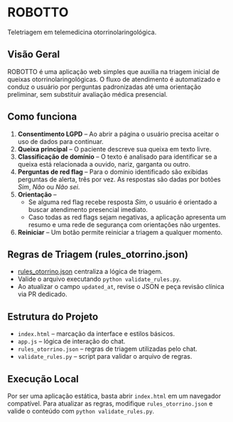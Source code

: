 # ROBOTTO

Teletriagem em telemedicina otorrinolaringológica.

## Visão Geral

ROBOTTO é uma aplicação web simples que auxilia na triagem inicial de queixas
otorrinolaringológicas. O fluxo de atendimento é automatizado e conduz o
usuário por perguntas padronizadas até uma orientação preliminar, sem substituir
avaliação médica presencial.

## Como funciona

1. **Consentimento LGPD** – Ao abrir a página o usuário precisa aceitar o uso de
   dados para continuar.
2. **Queixa principal** – O paciente descreve sua queixa em texto livre.
3. **Classificação de domínio** – O texto é analisado para identificar se a
   queixa está relacionada a ouvido, nariz, garganta ou outro.
4. **Perguntas de red flag** – Para o domínio identificado são exibidas perguntas
   de alerta, três por vez. As respostas são dadas por botões *Sim*, *Não* ou
   *Não sei*.
5. **Orientação** –
   - Se alguma red flag recebe resposta *Sim*, o usuário é orientado a buscar
     atendimento presencial imediato.
   - Caso todas as red flags sejam negativas, a aplicação apresenta um resumo e
     uma rede de segurança com orientações não urgentes.
6. **Reiniciar** – Um botão permite reiniciar a triagem a qualquer momento.

## Regras de Triagem (rules_otorrino.json)

- [rules_otorrino.json](./rules_otorrino.json) centraliza a lógica de triagem.
- Valide o arquivo executando `python validate_rules.py`.
- Ao atualizar o campo `updated_at`, revise o JSON e peça revisão clínica via
  PR dedicado.

## Estrutura do Projeto

- `index.html` – marcação da interface e estilos básicos.
- `app.js` – lógica de interação do chat.
- `rules_otorrino.json` – regras de triagem utilizadas pelo chat.
- `validate_rules.py` – script para validar o arquivo de regras.

## Execução Local

Por ser uma aplicação estática, basta abrir `index.html` em um navegador
compatível. Para atualizar as regras, modifique `rules_otorrino.json` e valide o
conteúdo com `python validate_rules.py`.

